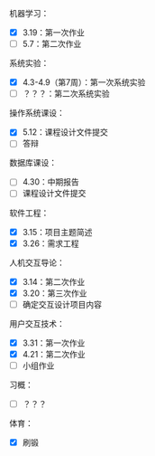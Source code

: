 机器学习：
- [x] 3.19：第一次作业
- [ ] 5.7：第二次作业

系统实验：
- [x] 4.3-4.9（第7周）：第一次系统实验
- [ ] ？？？：第二次系统实验

操作系统课设：
- [x] 5.12：课程设计文件提交
- [ ] 答辩

数据库课设：
- [ ] 4.30：中期报告
- [ ] 课程设计文件提交

软件工程：
- [x] 3.15：项目主题简述
- [x] 3.26：需求工程

人机交互导论：
- [x] 3.14：第二次作业
- [x] 3.20：第三次作业
- [ ] 确定交互设计项目内容

用户交互技术：
- [x] 3.31：第一次作业
- [x] 4.21：第二次作业
- [ ] 小组作业

习概：
- [ ] ？？？

体育：
- [x] 刷锻
